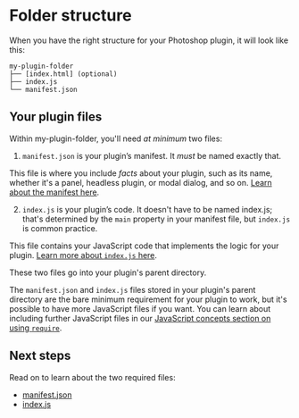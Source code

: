 # Folder structure

 When you have the right structure for your Photoshop plugin, it will look like this:

```
my-plugin-folder
├── [index.html] (optional)
├── index.js
└── manifest.json
```

## Your plugin files

Within my-plugin-folder, you'll need _at minimum_ two files:


1.   `manifest.json` is your plugin’s manifest. It _must_ be named exactly that.

This file is where you include _facts_ about your plugin, such as its name, whether it's a panel, headless plugin, or modal dialog, and so on. [Learn about the manifest here](./manifest.md).

2.   `index.js` is your plugin’s code. It doesn't have to be named index.js; that's determined by the `main` property in your manifest file, but `index.js` is common practice.

This file contains your JavaScript code that implements the logic for your plugin. [Learn more about `index.js` here](./handlers.md).


These two files go into your plugin's parent directory.

The `manifest.json` and `index.js` files stored in your plugin's parent directory are the bare minimum requirement for your plugin to work, but it's possible to have more JavaScript files if you want. You can learn about including further JavaScript files in our [JavaScript concepts section on using `require`](/reference/javascript/javascript-support.html#can-i-use-require).


## Next steps

Read on to learn about the two required files:

- [manifest.json](./manifest.md)
- [index.js](./handlers.md)